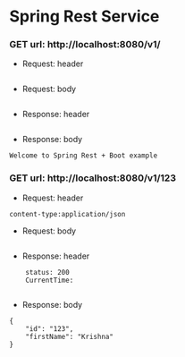 # Spring Rest Service


### GET url: http://localhost:8080/v1/
- Request: header
```
```
- Request: body
```
```
- Response: header
```
```
- Response: body
```
Welcome to Spring Rest + Boot example
```

### GET url: http://localhost:8080/v1/123
- Request: header
```
content-type:application/json
```
- Request: body
```
```
- Response: header
```
	status: 200
	CurrentTime: 
	
```
- Response: body
```
{
    "id": "123",
    "firstName": "Krishna"
}
```
